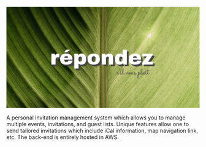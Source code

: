 ![Preview](./guest/preview.png)

A personal invitation management system which allows you to manage multiple events, invitations, and guest lists.
Unique features allow one to send tailored invitations which include iCal information, map navigation link, etc.
The back-end is entirely hosted in AWS.
